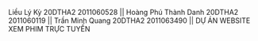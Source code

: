 Liều Lý Kỳ	           	20DTHA2		2011060528 ||
Hoàng Phú Thành Danh	  20DTHA2		2011060119 ||
Trần Minh Quang	        20DTHA2		2011063490 ||
DỰ ÁN WEBSITE XEM PHIM TRỰC TUYẾN
